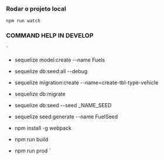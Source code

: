 ### Rodar o projeto local
```
npm run watch
```

### COMMAND HELP IN DEVELOP

`
- sequelize model:create --name Fuels
- sequelize db:seed:all  --debug
- sequelize migration:create --name=create-tbl-type-vehicle
- sequelize db:migrate
- sequelize db:seed --seed _NAME_SEED
- sequelize seed:generate --name FuelSeed

- npm install -g webpack
- npm run build
- npm run prod
`